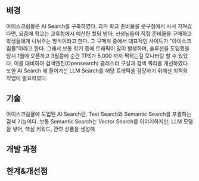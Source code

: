 ## 배경
아이스크림몰은 AI Search를 구축하였다.
과거 학교 준비물을 문구점에서 사서 가져갔다면, 요즘에 학교는 교육청에서 예산한 할당 받아, 선생님들이 직접 준비물을 구매하고 학생들에게 나눠주는 방식이라고 한다. 그 구매처 중에서 대표적인 사이트가 "아이스크림몰"이라고 한다. 
그래서 보통 학기 중에 트래픽이 많이 발생하며, 솔루션을 도입했을 당시 1월에 오픈하고 3월쯤에 순간 TPS가 5,000 까지 찍히는걸 모니터링 할 수 있었다. 이를 대비하여 검색엔진(Opensearch) 클러스터 구성과 검색 쿼리를 개선하였다. 또한 AI Search 에 들어가는 LLM Search를 해당 트래픽을 감당하기 위해선 최적화 작업이 필요하였다.

## 기술

아이스크림몰에 도입된 AI Search란, Text Search와 Semantic Search를 포괄하는 검색 기능이다.
보통 Semantic Search는 Vector Search를 이야기하지만, LLM 모델을 넣어, 핵심 키워드, 관련 상품을 생성해

## 개발 과정


## 한계&개선점


